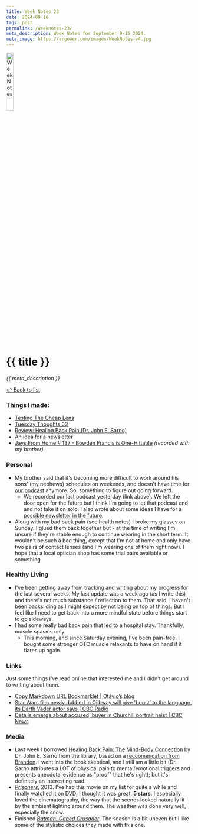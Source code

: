 ```yaml
---
title: Week Notes 23
date: 2024-09-16
tags: post
permalink: /weeknotes-23/
meta_description: Week Notes for September 9-15 2024.
meta_image: https://srgower.com/images/WeekNotes-v4.jpg
---
```


<img src="/images/WeekNotes-v4.jpg" width="20%" height="20%" alt="Week Notes" />

# {{ title }}

*{{ meta_description }}*

[↩ Back to list](/weeknotes/)

### Things I made:

- [Testing The Cheap Lens](https://lwgrs.bearblog.dev/testing-the-cheap-lens/) 
- [Tuesday Thoughts 03](https://lwgrs.bearblog.dev/tues-thoughts-03/) 
- [Review: Healing Back Pain (Dr. John E. Sarno)](https://lwgrs.bearblog.dev/healing-back-pain/) 
- [An idea for a newsletter](https://lwgrs.bearblog.dev/an-idea-for-a-newsletter/) 
- [Jays From Home # 137 - Bowden Francis is One-Hittable](https://jays-from-home.pinecast.co/episode/f135e5f8/bowden-francis-is-one-hittable) *(recorded with my brother)* 


### Personal

- My brother said that it's becoming more difficult to work around his sons' (my nephews) schedules on weekends, and doesn't have time for [our podcast](https://pinecast.co/jays-from-home/) anymore. So, something to figure out going forward. 
  - We recorded our last podcast yesterday (link above). We left the door open for the future but I think I'm going to let that podcast end and not take it on solo. I also wrote about some ideas I have for a [possible newsletter in the future](https://lwgrs.bearblog.dev/an-idea-for-a-newsletter/).
- Along with my bad back pain (see health notes) I broke my glasses on Sunday. I glued them back together but - at the time of writing I'm unsure if they're stable enough to continue wearing in the short term. It wouldn't be such a bad thing, except that I'm not at home and only have two pairs of contact lenses (and I'm wearing one of them right now). I hope that a local optician shop has some trial pairs available or something. 

### Healthy Living

- I've been getting away from tracking and writing about my progress for the last several weeks. My last update was a week ago (as I write this) and there's not much substance / reflection to them. That said, I haven't been backsliding as I might expect by not being on top of things. But I feel like I need to get back into a more mindful state before things start to go sideways. 
- I had some really bad back pain that led to a hospital stay. Thankfully, muscle spasms only. 
  - This morning, and since Saturday evening, I've been pain-free. I bought some stronger OTC muscle relaxants to have on hand if it flares up again.

### Links 

Just some things I've read online that interested me and I didn't get around to writing about them.

- [Copy Markdown URL Bookmarklet | Otávio’s blog](https://otavio.cc/copy-markdown-url-bookmarklet/) 
- [Star Wars film newly dubbed in Ojibway will give 'boost' to the language, its Darth Vader actor says | CBC Radio](https://www.cbc.ca/radio/day6/ojibway-star-wars-darth-vader-1.7322979)
- [Details emerge about accused, buyer in Churchill portrait heist | CBC News](https://www.cbc.ca/news/canada/ottawa/winston-churchill-portrait-stolen-buyer-suspect-1.7321364) 

### Media

- Last week I borrowed [Healing Back Pain: The Mind-Body Connection](https://app.thestorygraph.com/books/f167ab03-ae71-4ab3-bbc6-0a09c6a68c87) by Dr. John E. Sarno from the library, based on a [reccomendation from Brandon](https://brandons-journal.com/post/dr-sarno-and-back-pain/). I went into the book skeptical, and I still am a little bit (Dr. Sarno attributes a LOT of physical pain to mental/emotional triggers and presents anecdotal evidence as "proof" that he's right); but it's definitely an interesting read. 
- *[Prisoners](https://www.themoviedb.org/movie/146233-prisoners)*, 2013. I've had this movie on my list for quite a while and finally watched it on DVD; I thought it was great, **5 stars**. I especially loved the cinematography, the way that the scenes looked naturally lit by the ambient lighting around them. The weather was done very well, especially the snow. 
- Finished *[Batman: Caped Crusader](https://www.themoviedb.org/tv/125909-batman-caped-crusader)*. The season is a bit uneven but I like some of the stylistic choices they made with this one.

